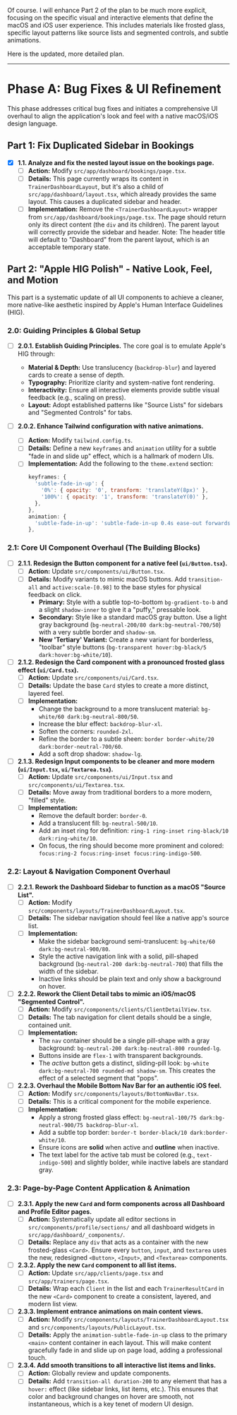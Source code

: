Of course. I will enhance Part 2 of the plan to be much more explicit, focusing on the specific visual and interactive elements that define the macOS and iOS user experience. This includes materials like frosted glass, specific layout patterns like source lists and segmented controls, and subtle animations.

Here is the updated, more detailed plan.

---

# Phase A: Bug Fixes & UI Refinement

This phase addresses critical bug fixes and initiates a comprehensive UI overhaul to align the application's look and feel with a native macOS/iOS design language.

## Part 1: Fix Duplicated Sidebar in Bookings

- [x] **1.1. Analyze and fix the nested layout issue on the bookings page.**
    - [ ] **Action:** Modify `src/app/dashboard/bookings/page.tsx`.
    - [ ] **Details:** This page currently wraps its content in `TrainerDashboardLayout`, but it's also a child of `src/app/dashboard/layout.tsx`, which already provides the same layout. This causes a duplicated sidebar and header.
    - [ ] **Implementation:** Remove the `<TrainerDashboardLayout>` wrapper from `src/app/dashboard/bookings/page.tsx`. The page should return only its direct content (the `div` and its children). The parent layout will correctly provide the sidebar and header. Note: The header title will default to "Dashboard" from the parent layout, which is an acceptable temporary state.

## Part 2: "Apple HIG Polish" - Native Look, Feel, and Motion

This part is a systematic update of all UI components to achieve a cleaner, more native-like aesthetic inspired by Apple's Human Interface Guidelines (HIG).

### 2.0: Guiding Principles & Global Setup

- [ ] **2.0.1. Establish Guiding Principles.** The core goal is to emulate Apple's HIG through:
    - **Material & Depth:** Use translucency (`backdrop-blur`) and layered cards to create a sense of depth.
    - **Typography:** Prioritize clarity and system-native font rendering.
    - **Interactivity:** Ensure all interactive elements provide subtle visual feedback (e.g., scaling on press).
    - **Layout:** Adopt established patterns like "Source Lists" for sidebars and "Segmented Controls" for tabs.

- [ ] **2.0.2. Enhance Tailwind configuration with native animations.**
    - [ ] **Action:** Modify `tailwind.config.ts`.
    - [ ] **Details:** Define a new `keyframes` and `animation` utility for a subtle "fade in and slide up" effect, which is a hallmark of modern UIs.
    - [ ] **Implementation:** Add the following to the `theme.extend` section:
      ```javascript
      keyframes: {
        'subtle-fade-in-up': {
          '0%': { opacity: '0', transform: 'translateY(8px)' },
          '100%': { opacity: '1', transform: 'translateY(0)' },
        },
      },
      animation: {
        'subtle-fade-in-up': 'subtle-fade-in-up 0.4s ease-out forwards',
      },
      ```

### 2.1: Core UI Component Overhaul (The Building Blocks)

- [ ] **2.1.1. Redesign the Button component for a native feel (`ui/Button.tsx`).**
    - [ ] **Action:** Update `src/components/ui/Button.tsx`.
    - [ ] **Details:** Modify variants to mimic macOS buttons. Add `transition-all` and `active:scale-[0.98]` to the base styles for physical feedback on click.
        - **Primary:** Style with a subtle top-to-bottom `bg-gradient-to-b` and a slight `shadow-inner` to give it a "puffy," pressable look.
        - **Secondary:** Style like a standard macOS gray button. Use a light gray background (`bg-neutral-200/80 dark:bg-neutral-700/50`) with a very subtle border and `shadow-sm`.
        - **New 'Tertiary' Variant:** Create a new variant for borderless, "toolbar" style buttons (`bg-transparent hover:bg-black/5 dark:hover:bg-white/10`).

- [ ] **2.1.2. Redesign the Card component with a pronounced frosted glass effect (`ui/Card.tsx`).**
    - [ ] **Action:** Update `src/components/ui/Card.tsx`.
    - [ ] **Details:** Update the base `Card` styles to create a more distinct, layered feel.
    - [ ] **Implementation:**
        - Change the background to a more translucent material: `bg-white/60 dark:bg-neutral-800/50`.
        - Increase the blur effect: `backdrop-blur-xl`.
        - Soften the corners: `rounded-2xl`.
        - Refine the border to a subtle sheen: `border border-white/20 dark:border-neutral-700/60`.
        - Add a soft drop shadow: `shadow-lg`.

- [ ] **2.1.3. Redesign Input components to be cleaner and more modern (`ui/Input.tsx`, `ui/Textarea.tsx`).**
    - [ ] **Action:** Update `src/components/ui/Input.tsx` and `src/components/ui/Textarea.tsx`.
    - [ ] **Details:** Move away from traditional borders to a more modern, "filled" style.
    - [ ] **Implementation:**
        - Remove the default border: `border-0`.
        - Add a translucent fill: `bg-neutral-500/10`.
        - Add an inset ring for definition: `ring-1 ring-inset ring-black/10 dark:ring-white/10`.
        - On focus, the ring should become more prominent and colored: `focus:ring-2 focus:ring-inset focus:ring-indigo-500`.

### 2.2: Layout & Navigation Component Overhaul

- [ ] **2.2.1. Rework the Dashboard Sidebar to function as a macOS "Source List".**
    - [ ] **Action:** Modify `src/components/layouts/TrainerDashboardLayout.tsx`.
    - [ ] **Details:** The sidebar navigation should feel like a native app's source list.
    - [ ] **Implementation:**
        - Make the sidebar background semi-translucent: `bg-white/60 dark:bg-neutral-900/80`.
        - Style the active navigation link with a solid, pill-shaped background (`bg-neutral-200 dark:bg-neutral-700`) that fills the width of the sidebar.
        - Inactive links should be plain text and only show a background on hover.

- [ ] **2.2.2. Rework the Client Detail tabs to mimic an iOS/macOS "Segmented Control".**
    - [ ] **Action:** Modify `src/components/clients/ClientDetailView.tsx`.
    - [ ] **Details:** The tab navigation for client details should be a single, contained unit.
    - [ ] **Implementation:**
        - The `nav` container should be a single pill-shape with a gray background: `bg-neutral-200 dark:bg-neutral-800 rounded-lg`.
        - Buttons inside are `flex-1` with transparent backgrounds.
        - The *active* button gets a distinct, sliding-pill look: `bg-white dark:bg-neutral-700 rounded-md shadow-sm`. This creates the effect of a selected segment that "pops".

- [ ] **2.2.3. Overhaul the Mobile Bottom Nav Bar for an authentic iOS feel.**
    - [ ] **Action:** Modify `src/components/layouts/BottomNavBar.tsx`.
    - [ ] **Details:** This is a critical component for the mobile experience.
    - [ ] **Implementation:**
        - Apply a strong frosted glass effect: `bg-neutral-100/75 dark:bg-neutral-900/75 backdrop-blur-xl`.
        - Add a subtle top border: `border-t border-black/10 dark:border-white/10`.
        - Ensure icons are **solid** when active and **outline** when inactive.
        - The text label for the active tab must be colored (e.g., `text-indigo-500`) and slightly bolder, while inactive labels are standard gray.

### 2.3: Page-by-Page Content Application & Animation

- [ ] **2.3.1. Apply the new `Card` and form components across all Dashboard and Profile Editor pages.**
    - [ ] **Action:** Systematically update all editor sections in `src/components/profile/sections/` and all dashboard widgets in `src/app/dashboard/_components/`.
    - [ ] **Details:** Replace any `div` that acts as a container with the new frosted-glass `<Card>`. Ensure every `button`, `input`, and `textarea` uses the new, redesigned `<Button>`, `<Input>`, and `<Textarea>` components.

- [ ] **2.3.2. Apply the new `Card` component to all list items.**
    - [ ] **Action:** Update `src/app/clients/page.tsx` and `src/app/trainers/page.tsx`.
    - [ ] **Details:** Wrap each `Client` in the list and each `TrainerResultCard` in the new `<Card>` component to create a consistent, layered, and modern list view.

- [ ] **2.3.3. Implement entrance animations on main content views.**
    - [ ] **Action:** Modify `src/components/layouts/TrainerDashboardLayout.tsx` and `src/components/layouts/PublicLayout.tsx`.
    - [ ] **Details:** Apply the `animation-subtle-fade-in-up` class to the primary `<main>` content container in each layout. This will make content gracefully fade in and slide up on page load, adding a professional touch.

- [ ] **2.3.4. Add smooth transitions to all interactive list items and links.**
    - [ ] **Action:** Globally review and update components.
    - [ ] **Details:** Add `transition-all duration-200` to any element that has a `hover:` effect (like sidebar links, list items, etc.). This ensures that color and background changes on hover are smooth, not instantaneous, which is a key tenet of modern UI design.